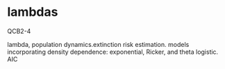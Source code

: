 # lambdas
QCB2-4

lambda, population dynamics.extinction risk estimation. models incorporating density dependence: exponential, Ricker, and theta logistic. AIC
